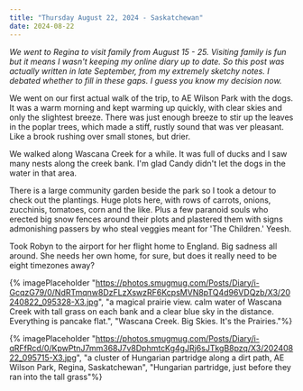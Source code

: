 ```yaml
---
title: "Thursday August 22, 2024 - Saskatchewan"
date: 2024-08-22
---
```


_We went to Regina to visit family from August 15 - 25.  Visiting family is fun but it means I wasn't keeping my online diary up to date.  So this post was actually written in late September, from my extremely sketchy notes. I debated whether to fill in these gaps.  I guess you know my decision now._


We went on our first actual walk of the trip, to AE Wilson Park with the dogs.  It was a warm morning and kept warming up quickly, with clear skies and only the slightest breeze.  There was just enough breeze to stir up the leaves in the poplar trees, which made a stiff, rustly sound that was ver pleasant.  Like a brook rushing over small stones, but drier.

We walked along Wascana Creek for a while.  It was full of ducks and I saw many nests along the creek bank.  I'm glad Candy didn't let the dogs in the water in that area.

There is a large community garden beside the park so I took a detour to check out the plantings.  Huge plots here, with rows of carrots, onions, zucchinis, tomatoes, corn and the like.  Plus a few paranoid souls who erected big snow fences around their plots and plastered them with signs admonishing passers by who steal veggies meant for 'The Children.'  Yeesh.

Took Robyn to the airport for her flight home to England.  Big sadness all around.  She needs her own home, for sure, but does it really need to be eight timezones away?  


{% imagePlaceholder "https://photos.smugmug.com/Posts/Diary/i-GcqzG79/0/NdRTmqnw8DzFLzXswzRF6KcpsMVN8pTQ4d96VDQzb/X3/20240822_095328-X3.jpg", "a magical prairie view.  calm water of Wascana Creek with tall grass on each bank and a clear blue sky in the distance. Everything is pancake flat.", "Wascana Creek.  Big Skies.  It's the Prairies."%}


{% imagePlaceholder "https://photos.smugmug.com/Posts/Diary/i-qRFfRcd/0/KpwPtnJ7mm368J7v8DphmtcKg4gJRj6sJTkgB8pzq/X3/20240822_095715-X3.jpg", "a cluster of Hungarian partridge along a dirt path, AE Wilson Park, Regina, Saskatchewan", "Hungarian partridge, just before they ran into the tall grass"%}